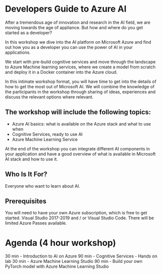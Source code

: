 # Developers Guide to Azure AI

After a tremendous age of innovation and research in the AI field, we are moving towards the age of appliance. But how and where do you get started as a developer?

In this workshop we dive into the AI platform on Microsoft Azure and find out how you as a developer you can use the power of AI in your applications.

We start with pre-build cognitive services and move through the landscape to Azure Machine learning services, where we create a model from scratch and deploy it in a Docker container into the Azure cloud.

In this intimate workshop format, you will have time to get into the details of how to get the most out of Microsoft AI. We will combine the knowledge of the participants in the workshop through sharing of ideas, experiences and discuss the relevant options where relevant.

## The workshop will include the following topics:
-	Azure AI basics: what is available on the Azure stack and what to use when
-	Cognitive Services, ready to use AI
-	Azure Machine Learning Service

At the end of the workshop you can integrate different AI components in your application and have a good overview of what is available in Microsoft AI stack and how to use it.

## Who Is It For?
Everyone who want to learn about AI.

## Prerequisites
You will need to have your own Azure subscription, which is free to get started. Visual Studio 2017-2019 and / or Visual Studio Code. There will be limited Azure Passes available.

# Agenda (4 hour workshop)
30 min - Introduction to AI on Azure
90 min - Cognitive Services - Hands on lab
30 min - Azure Machine Learning Studio
90 min - Build your own PyTorch model with Azure Machine Learning Studio
